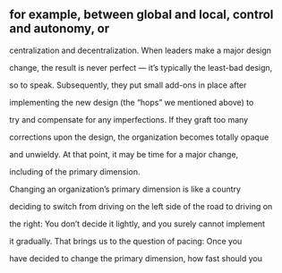 ## for example, between global and local, control and autonomy, or

centralization and decentralization. When leaders make a major design

change, the result is never perfect — it’s typically the least-bad design,

so to speak. Subsequently, they put small add-ons in place after

implementing the new design (the “hops” we mentioned above) to

try and compensate for any imperfections. If they graft too many

corrections upon the design, the organization becomes totally opaque

and unwieldy. At that point, it may be time for a major change,

including of the primary dimension.

Changing an organization’s primary dimension is like a country

deciding to switch from driving on the left side of the road to driving on

the right: You don’t decide it lightly, and you surely cannot implement

it gradually. That brings us to the question of pacing: Once you

have decided to change the primary dimension, how fast should you